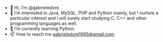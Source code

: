 - 👋 Hi, I’m @gabrieledore
- 👀 I’m interested in Java, MySQL, PHP and Python mainly, but I nurture a particular interest and I will surely start studying C, C++ and other programming languages as well.
- 🌱 I’m currently learning Python.
- 📫 How to reach me gabrieledore1995@gmail.com

<!---
gabrieledore/gabrieledore is a ✨ special ✨ repository because its `README.md` (this file) appears on your GitHub profile.
You can click the Preview link to take a look at your changes.
--->
